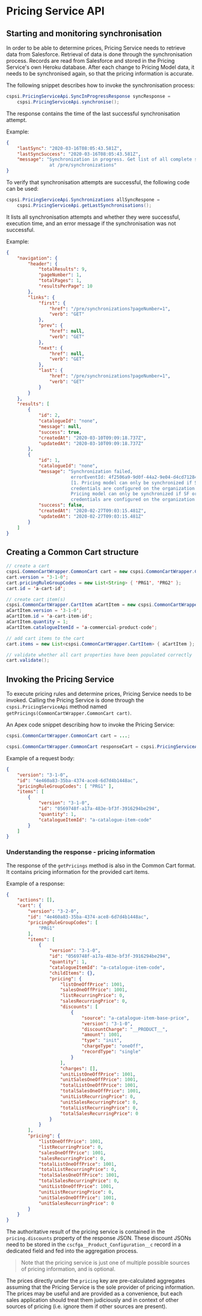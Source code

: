 # Pricing Service API

## Starting and monitoring synchronisation

In order to be able to determine prices, Pricing Service needs to retrieve data from Salesforce. Retrieval of data is done through the synchronisation process. Records are read from Salesforce and stored in the Pricing Service's own Heroku database.
After each change to Pricing Model data, it needs to be synchronised again, so that the pricing information is accurate.

The following snippet describes how to invoke the synchronisation process:

```Java
cspsi.PricingServiceApi.SyncInProgressResponse syncResponse = 
    cspsi.PricingServiceApi.synchronise();
```

The response contains the time of the last successful synchronisation attempt.

Example:

```JSON
{
    "lastSync": "2020-03-16T08:05:43.581Z",
    "lastSyncSuccess": "2020-03-16T08:05:43.581Z",
    "message": "Synchronization in progress. Get list of all complete synchronizations
                at /pre/synchronizations"
}
```

To verify that synchronisation attempts are successful, the following code can be used:

```Java
cspsi.PricingServiceApi.Synchronizations allSyncRespone = 
    cspsi.PricingServiceApi.getLastSynchronisations();
```

It lists all synchronisation attempts and whether they were successful, execution time, and an error message if the synchronisation was not successful.

Example:

```JSON
{
    "navigation": {
        "header": {
            "totalResults": 9,
            "pageNumber": 1,
            "totalPages": 1,
            "resultsPerPage": 10
        },
        "links": {
            "first": {
                "href": "/pre/synchronizations?pageNumber=1",
                "verb": "GET"
            },
            "prev": {
                "href": null,
                "verb": "GET"
            },
            "next": {
                "href": null,
                "verb": "GET"
            },
            "last": {
                "href": "/pre/synchronizations?pageNumber=1",
                "verb": "GET"
            }
        }
    },
    "results": [
        {
            "id": 2,
            "catalogueId": "none",
            "message": null,
            "success": true,
            "createdAt": "2020-03-10T09:09:18.737Z",
            "updatedAt": "2020-03-10T09:09:18.737Z"
        },
        {
            "id": 1,
            "catalogueId": "none",
            "message": "Synchronization failed,
                        errorEventId: 4f2506a9-9d0f-44a2-9e04-d4cd71284130:
                        [1. Pricing model can only be synchronized if SF org
                        credentials are configured on the organization.]:
                        Pricing model can only be synchronized if SF org
                        credentials are configured on the organization.",
            "success": false,
            "createdAt": "2020-02-27T09:03:15.481Z",
            "updatedAt": "2020-02-27T09:03:15.481Z"
        }
    ]
}
```

## Creating a Common Cart structure

```Java
// create a cart
cspsi.CommonCartWrapper.CommonCart cart = new cspsi.CommonCartWrapper.CommonCart();
cart.version = '3-1-0';
cart.pricingRuleGroupCodes = new List<String> { 'PRG1', 'PRG2' };
cart.id = 'a-cart-id';

// create cart item(s)
cspsi.CommonCartWrapper.CartItem aCartItem = new cspsi.CommonCartWrapper.CartItem();
aCartItem.version = '3-1-0';
aCartItem.id = 'a-cart-item-id';
aCartItem.quantity = 1;
aCartItem.catalogueItemId = 'a-commercial-product-code';

// add cart items to the cart
cart.items = new List<cspsi.CommonCartWrapper.CartItem> { aCartItem };

// validate whether all cart properties have been populated correctly
cart.validate();
```

## Invoking the Pricing Service

To execute pricing rules and determine prices, Pricing Service needs to be invoked. Calling the Pricing Service is done through the `cspsi.PricingServiceApi` method named \
`getPricings(CommonCartWrapper.CommonCart cart)`.

An Apex code snippet describing how to invoke the Pricing Service:

```Java
cspsi.CommonCartWrapper.CommonCart cart = ...;

cspsi.CommonCartWrapper.CommonCart responseCart = cspsi.PricingServiceApi.getPricings(cart);
```

Example of a request body:

```JSON
{
	"version": "3-1-0",
	"id": "4e460a83-35ba-4374-ace8-6d7d4b1448ac",
	"pricingRuleGroupCodes": [ "PRG1" ],
	"items": [
		{
			"version": "3-1-0",
			"id": "0569748f-a17a-483e-bf3f-3916294be294",
			"quantity": 1,
			"catalogueItemId": "a-catalogue-item-code"
		}
	]
}

```

### Understanding the response - pricing information

The response of the `getPricings` method is also in the Common Cart format. It contains pricing information for the provided cart items.

Example of a response:

```JSON
{
    "actions": [],
    "cart": {
        "version": "3-2-0",
        "id": "4e460a83-35ba-4374-ace8-6d7d4b1448ac",
        "pricingRuleGroupCodes": [
            "PRG1"
        ],
        "items": [
            {
                "version": "3-1-0",
                "id": "0569748f-a17a-483e-bf3f-3916294be294",
                "quantity": 1,
                "catalogueItemId": "a-catalogue-item-code",
                "childItems": {},
                "pricing": {
                    "listOneOffPrice": 1001,
                    "salesOneOffPrice": 1001,
                    "listRecurringPrice": 0,
                    "salesRecurringPrice": 0,
                    "discounts": [
                        {
                            "source": "a-catalogue-item-base-price",
                            "version": "3-1-0",
                            "discountCharge": "__PRODUCT__",
                            "amount": 1001,
                            "type": "init",
                            "chargeType": "oneOff",
                            "recordType": "single"
                        }
                    ],
                    "charges": [],
                    "unitListOneOffPrice": 1001,
                    "unitSalesOneOffPrice": 1001,
                    "totalListOneOffPrice": 1001,
                    "totalSalesOneOffPrice": 1001,
                    "unitListRecurringPrice": 0,
                    "unitSalesRecurringPrice": 0,
                    "totalListRecurringPrice": 0,
                    "totalSalesRecurringPrice": 0
                }
            }
        ],
        "pricing": {
            "listOneOffPrice": 1001,
            "listRecurringPrice": 0,
            "salesOneOffPrice": 1001,
            "salesRecurringPrice": 0,
            "totalListOneOffPrice": 1001,
            "totalListRecurringPrice": 0,
            "totalSalesOneOffPrice": 1001,
            "totalSalesRecurringPrice": 0,
            "unitListOneOffPrice": 1001,
            "unitListRecurringPrice": 0,
            "unitSalesOneOffPrice": 1001,
            "unitSalesRecurringPrice": 0
        }
    }
}
```

The authoritative result of the pricing service is contained in the `pricing.discounts` property of the response JSON.
These discount JSONs need to be stored in the `cscfga__Product_Configuration__c` record in a dedicated field and fed into the aggregation process.

> Note that the pricing service is just one of multiple possible sources of pricing information, and is optional.

The prices directly under the `pricing` key are pre-calculated aggregates assuming that the Pricing Service is the sole provider of pricing information. The prices may be useful and are provided as a convenience, but each sales application should treat them judiciously and in context of other sources of pricing (i.e. ignore them if other sources are present).
